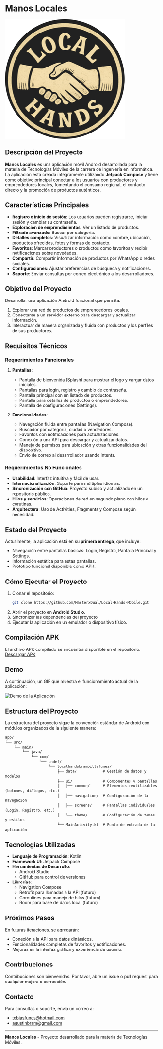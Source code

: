 # Manos Locales

![Manos Locales Logo](app/src/main/res/drawable/localhandslogo.png)

## Descripción del Proyecto

**Manos Locales** es una aplicación móvil Android desarrollada para la materia de Tecnologías Móviles de la carrera de Ingeniería en Informática. La aplicación está creada íntegramente utilizando **Jetpack Compose** y tiene como objetivo principal conectar a los usuarios con productores y emprendedores locales, fomentando el consumo regional, el contacto directo y la promoción de productos auténticos.

## Características Principales

- **Registro e inicio de sesión**: Los usuarios pueden registrarse, iniciar sesión y cambiar su contraseña.
- **Exploración de emprendimientos**: Ver un listado de productos.
- **Filtrado avanzado**: Buscar por categoría.
- **Detalles completos**: Visualizar información como nombre, ubicación, productos ofrecidos, fotos y formas de contacto.
- **Favoritos**: Marcar productores o productos como favoritos y recibir notificaciones sobre novedades.
- **Compartir**: Compartir información de productos por WhatsApp o redes sociales.
- **Configuraciones**: Ajustar preferencias de búsqueda y notificaciones.
- **Soporte**: Enviar consultas por correo electrónico a los desarrolladores.

## Objetivo del Proyecto

Desarrollar una aplicación Android funcional que permita:
1. Explorar una red de productos de emprendedores locales.
2. Conectarse a un servidor externo para descargar y actualizar información.
3. Interactuar de manera organizada y fluida con productos y los perfiles de sus productores.

## Requisitos Técnicos

### Requerimientos Funcionales

1. **Pantallas**:
    - Pantalla de bienvenida (Splash) para mostrar el logo y cargar datos iniciales.
    - Pantallas para login, registro y cambio de contraseña.
    - Pantalla principal con un listado de productos.
    - Pantalla para detalles de productos o emprendedores.
    - Pantalla de configuraciones (Settings).

2. **Funcionalidades**:
    - Navegación fluida entre pantallas (Navigation Compose).
    - Buscador por categoría, ciudad o vendedores.
    - Favoritos con notificaciones para actualizaciones.
    - Conexión a una API para descargar y actualizar datos.
    - Manejo de permisos para ubicación y otras funcionalidades del dispositivo.
    - Envío de correo al desarrollador usando Intents.

### Requerimientos No Funcionales

- **Usabilidad**: Interfaz intuitiva y fácil de usar.
- **Internacionalización**: Soporte para múltiples idiomas.
- **Sincronización con GitHub**: Proyecto subido y actualizado en un repositorio público.
- **Hilos y servicios**: Operaciones de red en segundo plano con hilos o corutinas.
- **Arquitectura**: Uso de Activities, Fragments y Compose según necesidad.

## Estado del Proyecto

Actualmente, la aplicación está en su **primera entrega**, que incluye:
- Navegación entre pantallas básicas: Login, Registro, Pantalla Principal y Settings.
- Información estática para estas pantallas.
- Prototipo funcional disponible como APK.

## Cómo Ejecutar el Proyecto

1. Clonar el repositorio:
   ```bash
   git clone https://github.com/MasterxDual/Local-Hands-Mobile.git
   ```
2. Abrir el proyecto en **Android Studio**.
3. Sincronizar las dependencias del proyecto.
4. Ejecutar la aplicación en un emulador o dispositivo físico.

## Compilación APK

El archivo APK compilado se encuentra disponible en el repositorio: [Descargar APK](app/build/outputs/apk/debug/app-debug.apk) <!-- Reemplazar con el enlace real -->

## Demo

A continuación, un GIF que muestra el funcionamiento actual de la aplicación:

![Demo de la Aplicación](path/to/demo.gif) <!-- Reemplazar con el enlace real -->

## Estructura del Proyecto

La estructura del proyecto sigue la convención estándar de Android con módulos organizados de la siguiente manera:
```
app/
└── src/
    └── main/
        └── java/
            └── com/
                └── undef/
                    └── localhandsbrambillafunes/
                        ├── data/            # Gestión de datos y modelos
                        ├── ui/              # Componentes y pantallas
                        │   ├── common/      # Elementos reutilizables (botones, diálogos, etc.)
                        │   ├── navigation/  # Configuración de la navegación
                        │   ├── screens/     # Pantallas individuales (Login, Registro, etc.)
                        │   └── theme/       # Configuración de temas y estilos
                        └── MainActivity.kt  # Punto de entrada de la aplicación
```

## Tecnologías Utilizadas

- **Lenguaje de Programación**: Kotlin
- **Framework UI**: Jetpack Compose
- **Herramientas de Desarrollo**:
    - Android Studio
    - GitHub para control de versiones
- **Librerías**:
    - Navigation Compose
    - Retrofit para llamadas a la API (futuro)
    - Coroutines para manejo de hilos (futuro)
    - Room para base de datos local (futuro)

## Próximos Pasos

En futuras iteraciones, se agregarán:
- Conexión a la API para datos dinámicos.
- Funcionalidades completas de favoritos y notificaciones.
- Mejoras en la interfaz gráfica y experiencia de usuario.

## Contribuciones

Contribuciones son bienvenidas. Por favor, abre un issue o pull request para cualquier mejora o corrección.

## Contacto

Para consultas o soporte, envía un correo a: 
- [tobiasfunes@hotmail.com](mailto:tobiasfunes@hotmail.com.ar)
- [agustinbram@gmail.com](mailto:agustinbram@gmail.com)

---

**Manos Locales** - Proyecto desarrollado para la materia de Tecnologías Móviles.